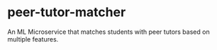 # peer-tutor-matcher
An ML Microservice that matches students with peer tutors based on multiple features.
